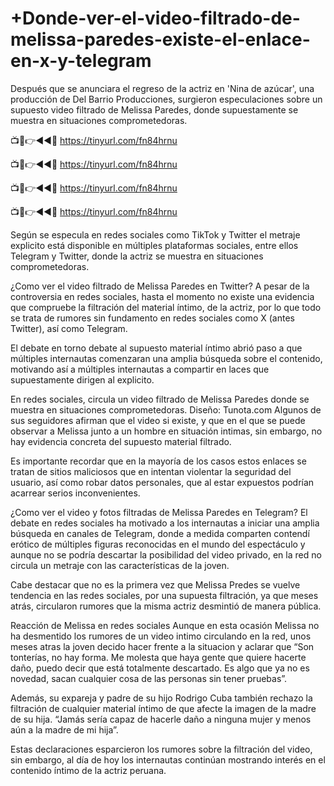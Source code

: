 # +Donde-ver-el-video-filtrado-de-melissa-paredes-existe-el-enlace-en-x-y-telegram

Después que se anunciara el regreso de la actriz en 'Nina de azúcar', una producción de Del Barrio Producciones, surgieron especulaciones sobre un supuesto video filtrado de Melissa Paredes, donde supuestamente se muestra en situaciones comprometedoras.

📺📱👉◄◄🔴  https://tinyurl.com/fn84hrnu

📺📱👉◄◄🔴  https://tinyurl.com/fn84hrnu

📺📱👉◄◄🔴  https://tinyurl.com/fn84hrnu

📺📱👉◄◄🔴  https://tinyurl.com/fn84hrnu


Según se especula en redes sociales como TikTok y Twitter el metraje explicito está disponible en múltiples plataformas sociales, entre ellos Telegram y Twitter, donde la actriz se muestra en situaciones comprometedoras.

¿Como ver el video filtrado de Melissa Paredes en Twitter?
A pesar de la controversia en redes sociales, hasta el momento no existe una evidencia que compruebe la filtración del material íntimo, de la actriz, por lo que todo se trata de rumores sin fundamento en redes sociales como X (antes Twitter), así como Telegram.

El debate en torno debate al supuesto material íntimo abrió paso a que múltiples internautas comenzaran una amplia búsqueda sobre el contenido, motivando así a múltiples internautas a compartir en laces que supuestamente dirigen al explicito.

En redes sociales, circula un video filtrado de Melissa Paredes donde se muestra en situaciones comprometedoras. Diseño: Tunota.com
Algunos de sus seguidores afirman que el video si existe, y que en el que se puede observar a Melissa junto a un hombre en situación intimas, sin embargo, no hay evidencia concreta del supuesto material filtrado.


Es importante recordar que en la mayoría de los casos estos enlaces se tratan de sitios maliciosos que en intentan violentar la seguridad del usuario, así como robar datos personales, que al estar expuestos podrían acarrear serios inconvenientes.

¿Como ver el video y fotos filtradas de Melissa Paredes en Telegram?
El debate en redes sociales ha motivado a los internautas a iniciar una amplia búsqueda en canales de Telegram, donde a medida comparten contendí erótico de múltiples figuras reconocidas en el mundo del espectáculo y aunque no se podría descartar la posibilidad del video privado, en la red no circula un metraje con las características de la joven.

Cabe destacar que no es la primera vez que Melissa Predes se vuelve tendencia en las redes sociales, por una supuesta filtración, ya que meses atrás, circularon rumores que la misma actriz desmintió de manera pública.


Reacción de Melissa en redes sociales
Aunque en esta ocasión Melissa no ha desmentido los rumores de un video intimo circulando en la red, unos meses atras la joven decido hacer frente a la situacion y aclarar que “Son tonterías, no hay forma. Me molesta que haya gente que quiere hacerte daño, puedo decir que está totalmente descartado. Es algo que ya no es novedad, sacan cualquier cosa de las personas sin tener pruebas”.

Además, su expareja y padre de su hijo Rodrigo Cuba también rechazo la filtración de cualquier material íntimo de que afecte la imagen de la madre de su hija. “Jamás sería capaz de hacerle daño a ninguna mujer y menos aún a la madre de mi hija”.

Estas declaraciones esparcieron los rumores sobre la filtración del video, sin embargo, al día de hoy los internautas continúan mostrando interés en el contenido íntimo de la actriz peruana.
